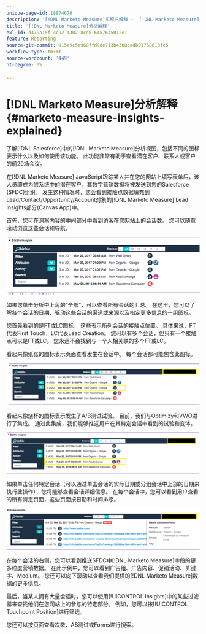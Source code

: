 ```yaml
---
unique-page-id: 18874676
description: '[!DNL Marketo Measure]见解已解释 —  [!DNL Marketo Measure]'
title: '[!DNL Marketo Measure]分析解释'
exl-id: d479a15f-4c92-4302-8ce8-6487645012e1
feature: Reporting
source-git-commit: 915e9c5a968ffd9de713b4308cadb91768613fc5
workflow-type: tm+mt
source-wordcount: '449'
ht-degree: 0%

---
```


# [!DNL Marketo Measure]分析解释 {#marketo-measure-insights-explained}

了解[!DNL Salesforce]中的[!DNL Marketo Measure]分析视图，包括不同的图标表示什么以及如何使用该功能。 此功能非常有助于查看潜在客户、联系人或客户的前20场会议。

在[!DNL Marketo Measure] JavaScript跟踪某人并在您的网站上填写表单后，该人员即成为您系统中的潜在客户，其数字营销数据将被发送到您的Salesforce (SFDC)组织。 发生这种情况时，您会看到接触点数据填充到Lead/Contact/Opportunity/Account对象的[!DNL Marketo Measure] Lead Insights部分(Canvas App)中。

首先，您可在洞察内容的中间部分中看到访客在您网站上的会话数。 您可以随意滚动浏览这些会话和导航。

![](assets/1.png)

如果您单击分析中上角的“全部”，可以查看所有会话的汇总。 在这里，您可以了解各个会话的日期、驱动这些会话的渠道或来源以及指定更多信息的一组图标。

您首先看到的是FT或LC图标。 这些表示所列会话的接触点位置。 具体来说，FT代表First Touch，LC代表Lead Creation。 您可以有多个会话，但只有一个接触点可以是FT或LC。 您永远不会找到与一个人相关联的多个FT或LC。

看起来像纸张的图标表示页面查看发生在会话中。 每个会话都可能包含此图标。

![](assets/2.png)

看起来像烧杯的图标表示发生了A/B测试试验。 目前，我们与Optimizy和VWO进行了集成。 通过此集成，我们能够推送用户在其特定会话中看到的试验和变体。

![](assets/3.png)

如果单击任何特定会话（可以通过单击会话的实际日期或分组会话中上部的日期来执行此操作），您将能够查看会话详细信息。 在每个会话中，您可以看到用户查看的所有特定页面，这些页面按日期和时间排序。

![](assets/4.png)

在每个会话的右侧，您可以看到推送SFDC中[!DNL Marketo Measure]字段的更多粒度营销数据。 在此示例中，您可以看到广告组、广告内容、促销活动、关键字、Medium。 您还可以向下滚动以查看我们提供的[!DNL Marketo Measure]数据的更多信息。

最后，当某人拥有大量会话时，您可以使用[!UICONTROL Insights]中的某些过滤器来查找他们在您网站上的参与的特定部分。 例如，您可以按[!UICONTROL Touchpoint Position]进行筛选。

您还可以按页面查看次数、AB测试或Forms进行搜索。
